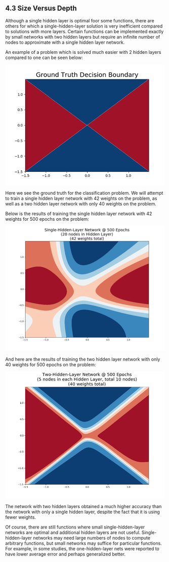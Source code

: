 ## 4.3 Size Versus Depth

Although a single hidden layer is optimal foor some functions, there are others for which a single-hidden-layer solution is
very inefficient compared to solutions with more layers. Certain functions can be implemented exactly by small networks with
two hidden layers but require an infinite number of nodes to approximate with a single hidden layer network.

An example of a problem which is solved much easier with 2 hidden layers compared to one can be seen below:

![Graphs](https://github.com/jlehett/Neural-Smithing/blob/master/4.%20MLP%20Representational%20Capabilities/4.3%20Size%20Versus%20Depth/images/1.png)

Here we see the ground truth for the classification problem. We will attempt to train a single hidden layer network with 42 weights on the problem, as well as a two hidden layer network with only 40 weights on the problem.

Below is the results of training the single hidden layer network with 42 weights for 500 epochs on the problem:

![Graphs](https://github.com/jlehett/Neural-Smithing/blob/master/4.%20MLP%20Representational%20Capabilities/4.3%20Size%20Versus%20Depth/images/2.png)

And here are the results of training the two hidden layer network with only 40 weights for 500 epochs on the problem:

![Graphs](https://github.com/jlehett/Neural-Smithing/blob/master/4.%20MLP%20Representational%20Capabilities/4.3%20Size%20Versus%20Depth/images/3.png)

The network with two hidden layers obtained a much higher accuracy than the network with only a single hidden layer, despite the fact that it is using fewer weights.

Of course, there are still functions where small single-hidden-layer networks are optimal and additional hidden layers are not useful. Single-hidden-layer networks may need large numbers of nodes to compute arbitrary functions, but small networks may suffice for particular functions. For example, in some studies, the one-hidden-layer nets were reported to have lower average error and perhaps generalized better.
